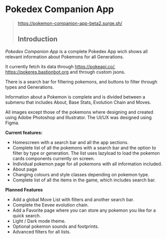 # Pokedex Companion App
> https://pokemon-companion-app-beta2.surge.sh/
> ## Introduction
*Pokedex Companion App* is a complete Pokedex App wich shows all relevant information about Pokemons for all Generations.

It currently fetch its data through https://pokeapi.co/, https://pokeres.bastionbot.org and through custom jsons.

There is a search bar for filtering pokemons, and buttons to filter through types and Generations.

Information about a Pokemon is complete and is divided between a submenu that includes About, Base Stats, Evolution Chain and Moves.

All images except those of the pokemons where designing and created using Adobe Photoshop and Illustrator. The UI/UX was designed using Figma.

**Current features:**
* Homescreen with a search bar and all the app sections.
* Complete list of all the pokemons with a search bar and the option to filter by type or generation. The list uses lazyload to load the pokemon cards components currently on screen.
* Individual pokemon page for all pokemons with all information included.
* About page
* Changing colours and style classes depending on pokemon type.
* Complete list of all the items in the game, which includes  search bar.


**Planned Features**
* Add a global Move List with filters and another search bar.
* Complete the Eevee evolution chain.
* Add a Favorite page where you can store any pokemon you like for a quick search.
* Light / Dark mode theme.
* Optional pokemon sounds and footprints.
* Advanced filters for all lists.

